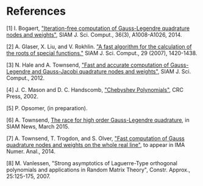 # References

[1] I. Bogaert, ["Iteration-free computation of Gauss-Legendre quadrature nodes and weights"](http://epubs.siam.org/doi/abs/10.1137/140954969), SIAM J. Sci. Comput., 36(3), A1008-A1026, 2014.

[2] A. Glaser, X. Liu, and V. Rokhlin. ["A fast algorithm for the calculation of the roots of special functions."](http://epubs.siam.org/doi/pdf/10.1137/06067016X) SIAM J. Sci. Comput., 29 (2007), 1420-1438.

[3] N. Hale and A. Townsend, ["Fast and accurate computation of Gauss-Legendre and Gauss-Jacobi quadrature nodes and weights"](http://epubs.siam.org/doi/abs/10.1137/120889873), SIAM J. Sci. Comput., 2012.

[4] J. C. Mason and D. C. Handscomb, ["Chebyshev Polynomials"](https://books.google.co.jp/books?id=8FHf0P3to0UC), CRC Press, 2002.

[5] P. Opsomer, (in preparation).

[6] A. Townsend, [The race for high order Gauss-Legendre quadrature](http://pi.math.cornell.edu/~ajt/papers/QuadratureEssay.pdf), in SIAM News, March 2015.

[7] A. Townsend, T. Trogdon, and S. Olver, ["Fast computation of Gauss quadrature nodes and weights on the whole real line"](http://arxiv.org/abs/1410.5286), to appear in IMA Numer. Anal., 2014.

[8] M. Vanlessen, "Strong asymptotics of Laguerre-Type orthogonal polynomials and applications in Random Matrix Theory", Constr. Approx., 25:125-175, 2007.
